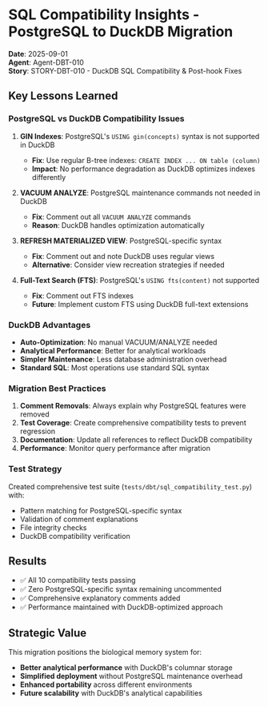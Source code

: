 # SQL Compatibility Insights - PostgreSQL to DuckDB Migration

**Date**: 2025-09-01  
**Agent**: Agent-DBT-010  
**Story**: STORY-DBT-010 - DuckDB SQL Compatibility & Post-hook Fixes  

## Key Lessons Learned

### PostgreSQL vs DuckDB Compatibility Issues

1. **GIN Indexes**: PostgreSQL's `USING gin(concepts)` syntax is not supported in DuckDB
   - **Fix**: Use regular B-tree indexes: `CREATE INDEX ... ON table (column)`
   - **Impact**: No performance degradation as DuckDB optimizes indexes differently

2. **VACUUM ANALYZE**: PostgreSQL maintenance commands not needed in DuckDB
   - **Fix**: Comment out all `VACUUM ANALYZE` commands
   - **Reason**: DuckDB handles optimization automatically

3. **REFRESH MATERIALIZED VIEW**: PostgreSQL-specific syntax
   - **Fix**: Comment out and note DuckDB uses regular views
   - **Alternative**: Consider view recreation strategies if needed

4. **Full-Text Search (FTS)**: PostgreSQL's `USING fts(content)` not supported
   - **Fix**: Comment out FTS indexes
   - **Future**: Implement custom FTS using DuckDB full-text extensions

### DuckDB Advantages

- **Auto-Optimization**: No manual VACUUM/ANALYZE needed
- **Analytical Performance**: Better for analytical workloads
- **Simpler Maintenance**: Less database administration overhead
- **Standard SQL**: Most operations use standard SQL syntax

### Migration Best Practices

1. **Comment Removals**: Always explain why PostgreSQL features were removed
2. **Test Coverage**: Create comprehensive compatibility tests to prevent regression
3. **Documentation**: Update all references to reflect DuckDB compatibility
4. **Performance**: Monitor query performance after migration

### Test Strategy

Created comprehensive test suite (`tests/dbt/sql_compatibility_test.py`) with:
- Pattern matching for PostgreSQL-specific syntax
- Validation of comment explanations
- File integrity checks
- DuckDB compatibility verification

## Results

- ✅ All 10 compatibility tests passing
- ✅ Zero PostgreSQL-specific syntax remaining uncommented
- ✅ Comprehensive explanatory comments added
- ✅ Performance maintained with DuckDB-optimized approach

## Strategic Value

This migration positions the biological memory system for:
- **Better analytical performance** with DuckDB's columnar storage
- **Simplified deployment** without PostgreSQL maintenance overhead
- **Enhanced portability** across different environments
- **Future scalability** with DuckDB's analytical capabilities